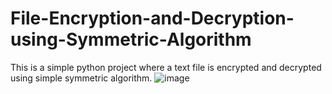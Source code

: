 # File-Encryption-and-Decryption-using-Symmetric-Algorithm
This is a simple python project where a text file is encrypted and decrypted using simple symmetric algorithm.
![image](https://user-images.githubusercontent.com/57459277/162171128-64c922ce-daa7-4a14-8cf1-e14754919f19.png)
